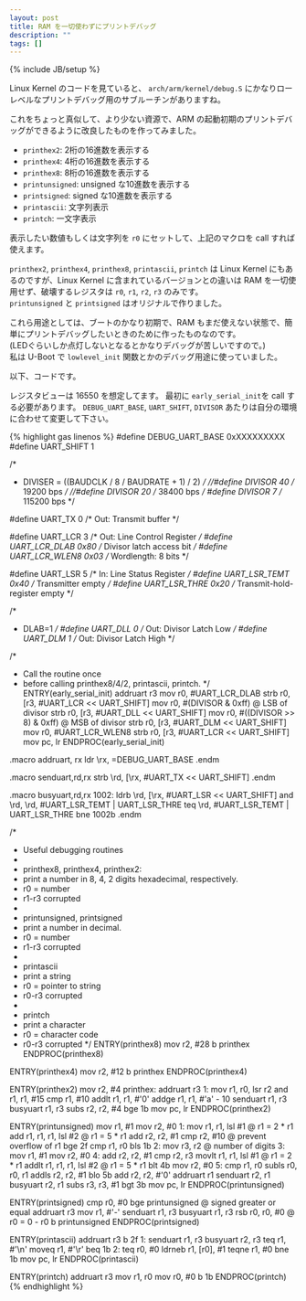 ```yaml
---
layout: post
title: RAM を一切使わずにプリントデバッグ
description: ""
tags: []
---
```

{% include JB/setup %}

Linux Kernel のコードを見ていると、 `arch/arm/kernel/debug.S` にかなりローレベルなプリントデバッグ用のサブルーチンがありますね。

これをちょっと真似して、より少ない資源で、ARM の起動初期のプリントデバッグができるように改良したものを作ってみました。

- `printhex2`: 2桁の16進数を表示する
- `printhex4`: 4桁の16進数を表示する
- `printhex8`: 8桁の16進数を表示する
- `printunsigned`: unsigned な10進数を表示する
- `printsigned`: signed な10進数を表示する
- `printascii`: 文字列表示
- `printch`: 一文字表示

表示したい数値もしくは文字列を `r0` にセットして、上記のマクロを call すれば使えます。

`printhex2`, `printhex4`, `printhex8`, `printascii`, `printch` は Linux Kernel にもあるのですが、Linux Kernel に含まれているバージョンとの違いは RAM を一切使用せず、破壊するレジスタは `r0`, `r1`, `r2`, `r3` のみです。  
`printunsigned` と `printsigned` はオリジナルで作りました。

これら用途としては、ブートのかなり初期で、RAM もまだ使えない状態で、簡単にプリントデバッグしたいときのために作ったものなのです。  
(LEDぐらいしか点灯しないとなるとかなりデバッグが苦しいですので。)  
私は U-Boot で `lowlevel_init` 関数とかのデバッグ用途に使っていました。

以下、コードです。

レジスタビューは 16550 を想定してます。
最初に `early_serial_init`を call する必要があります。
`DEBUG_UART_BASE`, `UART_SHIFT`, `DIVISOR` あたりは自分の環境に合わせて変更して下さい。

{% highlight gas linenos %}
#define DEBUG_UART_BASE    0xXXXXXXXXX
#define UART_SHIFT 1

/*
 * DIVISER = ((BAUDCLK / 8 / BAUDRATE + 1) / 2)
 */
//#define DIVISOR  40 /* 19200 bps */
//#define DIVISOR  20 /* 38400 bps */
#define DIVISOR  7 /* 115200 bps */

#define UART_TX  0 /* Out: Transmit buffer */

#define UART_LCR 3 /* Out: Line Control Register */
#define UART_LCR_DLAB  0x80 /* Divisor latch access bit */
#define UART_LCR_WLEN8  0x03 /* Wordlength: 8 bits */

#define UART_LSR 5 /* In:  Line Status Register */
#define UART_LSR_TEMT  0x40 /* Transmitter empty */
#define UART_LSR_THRE  0x20 /* Transmit-hold-register empty */

/*
 * DLAB=1
 */
#define UART_DLL 0 /* Out: Divisor Latch Low */
#define UART_DLM 1 /* Out: Divisor Latch High */


/*
 * Call the routine once
 * before calling printhex8/4/2, printascii, printch.
 */
ENTRY(early_serial_init)
  addruart r3
  mov r0, #UART_LCR_DLAB
  strb r0, [r3, #UART_LCR &lt;&lt; UART_SHIFT]
  mov r0, #(DIVISOR &amp; 0xff)   @ LSB of divisor
  strb r0, [r3, #UART_DLL &lt;&lt; UART_SHIFT]
  mov r0, #((DIVISOR &gt;&gt; 8) &amp; 0xff) @ MSB of divisor
  strb r0, [r3, #UART_DLM &lt;&lt; UART_SHIFT]
  mov r0, #UART_LCR_WLEN8
  strb r0, [r3, #UART_LCR &lt;&lt; UART_SHIFT]
  mov pc, lr
ENDPROC(early_serial_init)


  .macro addruart, rx
  ldr \rx, =DEBUG_UART_BASE
  .endm

  .macro senduart,rd,rx
  strb \rd, [\rx, #UART_TX &lt;&lt; UART_SHIFT]
  .endm

  .macro busyuart,rd,rx
1002:  ldrb \rd, [\rx, #UART_LSR &lt;&lt; UART_SHIFT]
  and \rd, \rd, #UART_LSR_TEMT | UART_LSR_THRE
  teq \rd, #UART_LSR_TEMT | UART_LSR_THRE
  bne 1002b
  .endm

/*
 * Useful debugging routines
 *
 * printhex8, printhex4, printhex2:
 *  print a number in 8, 4, 2 digits hexadecimal, respectively.
 *  r0 = number
 *  r1-r3 corrupted
 *
 * printunsigned, printsigned
 *  print a number in decimal.
 *  r0 = number
 *  r1-r3 corrupted
 *
 * printascii
 *  print a string
 *  r0 = pointer to string
 *  r0-r3 corrupted
 *
 * printch
 *  print a character
 *  r0 = character code
 *  r0-r3 corrupted
 */
ENTRY(printhex8)
  mov r2, #28
  b printhex
ENDPROC(printhex8)

ENTRY(printhex4)
  mov r2, #12
  b printhex
ENDPROC(printhex4)

ENTRY(printhex2)
  mov r2, #4
printhex:
  addruart r3
1:  mov r1, r0, lsr r2
  and r1, r1, #15
  cmp r1, #10
  addlt r1, r1, #'0'
  addge r1, r1, #'a' - 10
  senduart r1, r3
  busyuart r1, r3
  subs r2, r2, #4
  bge 1b
  mov pc, lr
ENDPROC(printhex2)

ENTRY(printunsigned)
  mov r1, #1
  mov r2, #0
1:  mov r1, r1, lsl #1  @ r1 = 2 * r1
  add r1, r1, r1, lsl #2 @ r1 = 5 * r1
  add r2, r2, #1
  cmp r2, #10   @ prevent overflow of r1
  bge 2f
  cmp r1, r0
  bls 1b
2:  mov r3, r2   @ number of digits
3:  mov r1, #1
  mov r2, #0
4:  add r2, r2, #1
  cmp r2, r3
  movlt r1, r1, lsl #1  @ r1 = 2 * r1
  addlt r1, r1, r1, lsl #2 @ r1 = 5 * r1
  blt 4b
  mov r2, #0
5:  cmp r1, r0
  subls r0, r0, r1
  addls r2, r2, #1
  blo 5b
  add r2, r2, #'0'
  addruart r1
  senduart r2, r1
  busyuart r2, r1
  subs r3, r3, #1
  bgt 3b
  mov pc, lr
ENDPROC(printunsigned)

ENTRY(printsigned)
  cmp r0, #0
  bge printunsigned  @ signed greater or equal
  addruart r3
  mov r1, #'-'
  senduart r1, r3
  busyuart r1, r3
  rsb r0, r0, #0  @ r0 = 0 - r0
  b printunsigned
ENDPROC(printsigned)

ENTRY(printascii)
  addruart r3
  b 2f
1:  senduart r1, r3
  busyuart r2, r3
  teq r1, #'\n'
  moveq r1, #'\r'
  beq 1b
2:  teq r0, #0
  ldrneb r1, [r0], #1
  teqne r1, #0
  bne 1b
  mov pc, lr
ENDPROC(printascii)

ENTRY(printch)
  addruart r3
  mov r1, r0
  mov r0, #0
  b 1b
ENDPROC(printch)
{% endhighlight %}
